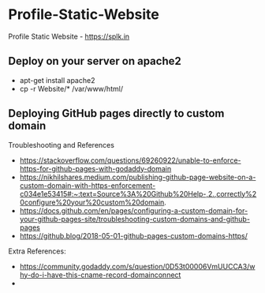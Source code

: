 # Profile-Static-Website
Profile Static Website - https://splk.in


## Deploy on your server on apache2
* apt-get install apache2
* cp -r Website/* /var/www/html/


## Deploying GitHub pages directly to custom domain

Troubleshooting and References
* https://stackoverflow.com/questions/69260922/unable-to-enforce-https-for-github-pages-with-godaddy-domain
* https://nikhilshares.medium.com/publishing-github-page-website-on-a-custom-domain-with-https-enforcement-c034e1e53415#:~:text=Source%3A%20Github%20Help-,2.,correctly%20configure%20your%20custom%20domain.
* https://docs.github.com/en/pages/configuring-a-custom-domain-for-your-github-pages-site/troubleshooting-custom-domains-and-github-pages
* https://github.blog/2018-05-01-github-pages-custom-domains-https/


Extra References:
* https://community.godaddy.com/s/question/0D53t00006VmUUCCA3/why-do-i-have-this-cname-record-domainconnect
* 
